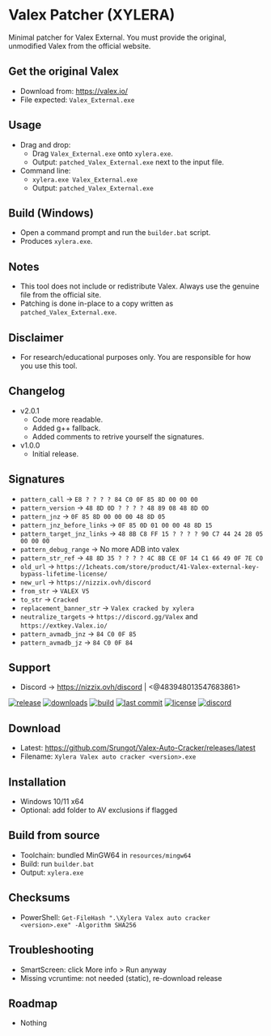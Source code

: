 # Valex Patcher (XYLERA)

Minimal patcher for Valex External. You must provide the original, unmodified Valex from the official website.

## Get the original Valex
- Download from: https://valex.io/
- File expected: `Valex_External.exe`

## Usage
- Drag and drop:
  - Drag `Valex_External.exe` onto `xylera.exe`.
  - Output: `patched_Valex_External.exe` next to the input file.
- Command line:
  - `xylera.exe Valex_External.exe`
  - Output: `patched_Valex_External.exe`

## Build (Windows)
- Open a command prompt and run the `builder.bat` script.
- Produces `xylera.exe`.

## Notes
- This tool does not include or redistribute Valex. Always use the genuine file from the official site.
- Patching is done in-place to a copy written as `patched_Valex_External.exe`.

## Disclaimer
- For research/educational purposes only. You are responsible for how you use this tool.

## Changelog
- v2.0.1
  - Code more readable.
  - Added g++ fallback.
  - Added comments to retrive yourself the signatures.
- v1.0.0
  - Initial release.

## Signatures
- `pattern_call` -> `E8 ? ? ? ? 84 C0 0F 85 8D 00 00 00`
- `pattern_version` -> `48 8D 0D ? ? ? ? 48 89 08 48 8D 0D`
- `pattern_jnz` -> `0F 85 8D 00 00 00 48 8D 05`
- `pattern_jnz_before_links` -> `0F 85 0D 01 00 00 48 8D 15`
- `pattern_target_jnz_links` -> `48 8B C8 FF 15 ? ? ? ? 90 C7 44 24 28 05 00 00 00`
- `pattern_debug_range` -> No more ADB into valex
- `pattern_str_ref` -> `48 8D 35 ? ? ? ? 4C 8B CE 0F 14 C1 66 49 0F 7E C0`
- `old_url` -> `https://1cheats.com/store/product/41-Valex-external-key-bypass-lifetime-license/`
- `new_url` -> `https://nizzix.ovh/discord`
- `from_str` -> `VALEX V5`
- `to_str` -> `Cracked`
- `replacement_banner_str` -> `Valex cracked by xylera`
- `neutralize_targets` -> `https://discord.gg/Valex` and `https://extkey.Valex.io/`
- `pattern_avmadb_jnz` -> `84 C0 0F 85`
- `pattern_avmadb_jz` -> `84 C0 0F 84`

  
## Support
- Discord -> https://nizzix.ovh/discord | <@483948013547683861>

[![release](https://img.shields.io/github/v/release/Srungot/Valex-Auto-Cracker)](https://github.com/Srungot/Valex-Auto-Cracker/releases)
[![downloads](https://img.shields.io/github/downloads/Srungot/Valex-Auto-Cracker/total)](https://github.com/Srungot/Valex-Auto-Cracker/releases)
[![build](https://img.shields.io/github/actions/workflow/status/Srungot/Valex-Auto-Cracker/auto-release.yml?branch=main)](https://github.com/Srungot/Valex-Auto-Cracker/actions/workflows/auto-release.yml)
[![last commit](https://img.shields.io/github/last-commit/Srungot/Valex-Auto-Cracker)](https://github.com/Srungot/Valex-Auto-Cracker/commits/main)
[![license](https://img.shields.io/github/license/Srungot/Valex-Auto-Cracker)](https://github.com/Srungot/Valex-Auto-Cracker/blob/main/LICENSE)
[![discord](https://img.shields.io/badge/discord-join-5865F2?logo=discord&logoColor=white)](https://nizzix.ovh/discord)

## Download
- Latest: https://github.com/Srungot/Valex-Auto-Cracker/releases/latest
- Filename: `Xylera Valex auto cracker <version>.exe`

## Installation
- Windows 10/11 x64
- Optional: add folder to AV exclusions if flagged

## Build from source
- Toolchain: bundled MinGW64 in `resources/mingw64`
- Build: run `builder.bat`
- Output: `xylera.exe`

## Checksums
- PowerShell: `Get-FileHash ".\Xylera Valex auto cracker <version>.exe" -Algorithm SHA256`

## Troubleshooting
- SmartScreen: click More info > Run anyway
- Missing vcruntime: not needed (static), re-download release

## Roadmap
- Nothing